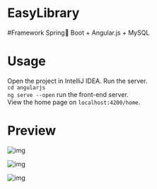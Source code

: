 # EasyLibrary

#Framework
Spring Boot + Angular.js + MySQL
# Usage
Open the project in IntelliJ IDEA. Run the server.    
`cd angularjs`  
`ng serve --open` run the front-end server.  
View the home page on `localhost:4200/home`.
# Preview
![img](https://i.postimg.cc/jq3rVgR5/1.png) 
 
![img](https://i.postimg.cc/qM9VqNhH/2.png) 
 
![img](https://i.postimg.cc/bwkXtqkD/3.png)